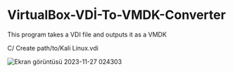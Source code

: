 # VirtualBox-VDİ-To-VMDK-Converter
This program takes a VDI file and outputs it as a VMDK 

C/ Create path/to/Kali Linux.vdi

![Ekran görüntüsü 2023-11-27 024303](https://github.com/HadronSecurity/VirtualBox-VDI-To-VMDK-Converter/assets/147801258/3b471c54-2ff4-4cb2-a189-e3055846ceac)

